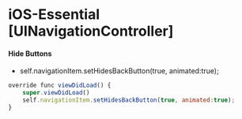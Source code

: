 # iOS-Essential [UINavigationController]

####  Hide Buttons
 - self.navigationItem.setHidesBackButton(true, animated:true);

```javascript
override func viewDidLoad() {
    super.viewDidLoad()
    self.navigationItem.setHidesBackButton(true, animated:true);
}
```
